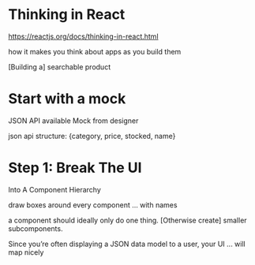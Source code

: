 # Thinking in React
https://reactjs.org/docs/thinking-in-react.html

how it makes you think about apps as you build them

[Building a] searchable product

# Start with a mock

JSON API available
Mock from designer

json api structure: 
{category, price, stocked, name}

# Step 1: Break The UI 
Into A Component Hierarchy

draw boxes around every component ... with names

a component should ideally only do one thing. [Otherwise create] smaller subcomponents.

Since you’re often displaying a JSON data model to a user, your UI ... will map nicely
